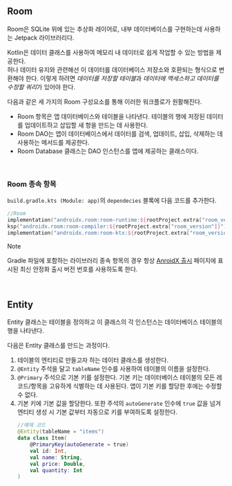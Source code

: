 ## Room

Room은 SQLite 위에 있는 추상화 레이어로, 내부 데이터베이스를 구현하는데 사용하는 Jetpack 라이브러리다.

Kotlin은 데이터 클래스를 사용하여 메모리 내 데이터로 쉽게 작업할 수 있는 방법을 제공한다.    
허나 데이터 유지와 관련해선 이 데이터를 데이터베이스 저장소와 호환되는 형식으로 변환해야 한다. 이렇게 하려면 *데이터를 저장할 테이블*과 *데이터에 액세스하고 데이터를 수정할 쿼리*가 있어야 한다.

다음과 같은 세 가지의 Room 구성요소를 통해 이러한 워크플로가 원활해진다.

- Room 항목은 앱 데이터베이스와 테이블을 나타낸다. 테이블의 행에 저장된 데이터를 업데이트하고 삽입할 새 항을 만드는 데 사용한다.
- Room DAO는 앱이 데이터베이스에서 데이터를 검색, 업데이트, 삽입, 삭제하는 데 사용하는 메서드를 제공한다.
- Room Database 클래스는 DAO 인스턴스를 앱에 제공하는 클래스이다.

<br>

### Room 종속 항목

`build.gradle.kts (Module: app)`의 `dependecies` 블록에 다음 코드를 추가한다.
```kotlin
//Room
implementation("androidx.room:room-runtime:${rootProject.extra["room_version"]}")
ksp("androidx.room:room-compiler:${rootProject.extra["room_version"]}")
implementation("androidx.room:room-ktx:${rootProject.extra["room_version"]}")
```
>[!NOTE]
> Gradle 파일에 포함하는 라이브러리 종속 항목의 경우 항상 [AnroidX 출시](https://developer.android.com/jetpack/androidx/versions?hl=ko) 페이지에 표시된 최신 안정화 출시 버전 번호를 사용하도록 한다.

<br>

## Entity

Entity 클래스는 테이블을 정의하고 이 클래스의 각 인스턴스는 데이터베이스 테이블의 행을 나타낸다.

다음은 Entity 클래스를 만드는 과정이다.

1. 테이블의 엔티티로 만들고자 하는 데이터 클래스를 생성한다.
2. `@Entity` 주석을 달고 `tableName` 인수를 사용하여 테이블의 이름을 설정한다.
3. `@Primary` 주석으로 기본 키를 설정한다. 기본 키는 데이터베이스 테이블의 모든 레코드/항목을 고유하게 식별하는 데 사용된다. 앱이 기본 키를 할당한 후에는 수정할 수 없다.
4. 기본 키에 기본 값을 할당한다. 또한 주석의 `autoGenerate` 인수에 `true` 값을 넘겨 엔티티 생성 시 기본 값부터 자동으로 키를 부여하도록 설정한다.
   ```kotlin
   //예제 코드
   @Entity(tableName = "items")
   data class Item(
       @PrimaryKey(autoGenerate = true)
       val id: Int,
       val name: String,
       val price: Double,
       val quantity: Int
   )
   ```



